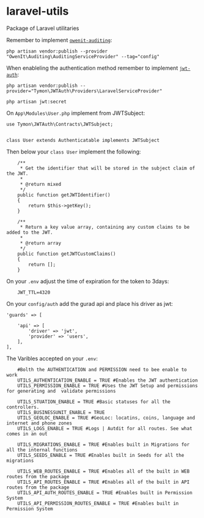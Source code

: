 # laravel-utils
Package of Laravel utilitaries 

Remember to implement [`owenit-auditing`](https://github.com/owen-it/laravel-auditing): 

```
php artisan vendor:publish --provider "OwenIt\Auditing\AuditingServiceProvider" --tag="config"
```

When enableling the authentication method remember to implement [`jwt-auth`](https://jwt-auth.readthedocs.io/en/develop/): 

```
php artisan vendor:publish --provider="Tymon\JWTAuth\Providers\LaravelServiceProvider"  
```

```
php artisan jwt:secret
```

On `App\Modules\User.php` implement from JWTSubject:

```
use Tymon\JWTAuth\Contracts\JWTSubject;


class User extends Authenticatable implements JWTSubject 
```

Then below your `class User` implement the following: 
```
    /**
     * Get the identifier that will be stored in the subject claim of the JWT.
     *
     * @return mixed
     */
    public function getJWTIdentifier()
    {
        return $this->getKey();
    }

    /**
     * Return a key value array, containing any custom claims to be added to the JWT.
     *
     * @return array
     */
    public function getJWTCustomClaims()
    {
        return [];
    }
```


On your `.env` adjust the time of expiration for the token to 3days:

```
    JWT_TTL=4320
```


On your `config/auth` add the gurad api and place his driver as jwt:

```
'guards' => [
        
    'api' => [
        'driver' => 'jwt',
        'provider' => 'users',
    ],
],
```

The Varibles accepted on your `.env`: 

```
    #Bolth the AUTHENTICATION and PERMISSION need to bee enable to work
    UTILS_AUTHENTICATION_ENABLE = TRUE #Enables the JWT authentication
    UTILS_PERMISSION_ENABLE = TRUE #Uses the JWT Setup and permissions for generating and  validate permissions

    UTILS_STUATION_ENABLE = TRUE #Basic statuses for all the controllers.
    UTILS_BUSINESSUNIT_ENABLE = TRUE
    UTILS_GEOLOC_ENABLE = TRUE #GeoLoc: locatins, coins, language and internet and phone zones
    UTILS_LOGS_ENABLE = TRUE #Logs | Autdit for all routes. See what comes in an out

    UTILS_MIGRATIONS_ENABLE = TRUE #Enables built in Migrations for all the internal functions
    UTILS_SEEDS_ENABLE = TRUE #Enables built in Seeds for all the migrations

    UTILS_WEB_ROUTES_ENABLE = TRUE #Enables all of the built in WEB routes from the package
    UTILS_API_ROUTES_ENABLE = TRUE #Enables all of the built in API routes from the package
    UTILS_API_AUTH_ROUTES_ENABLE = TRUE #Enables built in Permission System
    UTILS_API_PERMISSION_ROUTES_ENABLE = TRUE #Enables built in Permission System
```